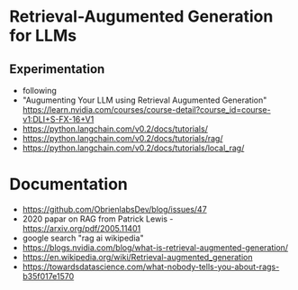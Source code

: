 # Retrieval-Augumented Generation for LLMs

## Experimentation
- following 
- "Augumenting Your LLM using Retrieval Augumented Generation" https://learn.nvidia.com/courses/course-detail?course_id=course-v1:DLI+S-FX-16+V1
- https://python.langchain.com/v0.2/docs/tutorials/
- https://python.langchain.com/v0.2/docs/tutorials/rag/
- https://python.langchain.com/v0.2/docs/tutorials/local_rag/


# Documentation
- https://github.com/ObrienlabsDev/blog/issues/47
- 2020 papar on RAG from Patrick Lewis - https://arxiv.org/pdf/2005.11401
- google search "rag ai wikipedia"
- https://blogs.nvidia.com/blog/what-is-retrieval-augmented-generation/
- https://en.wikipedia.org/wiki/Retrieval-augmented_generation
- https://towardsdatascience.com/what-nobody-tells-you-about-rags-b35f017e1570
